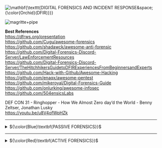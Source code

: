 <img src="https://latex.codecogs.com/svg.image?\huge&space;\mathbf{\texttt{DIGITAL&space;FORENSICS&space;AND&space;INCIDENT&space;RESPONSE&space;{\color{Orchid}(DFIR)}}}" title="\mathbf{\texttt{DIGITAL FORENSICS AND INCIDENT RESPONSE&space;{\color{Orchid}(DFIR)}}}" />    

![magritte+pipe](https://github.com/RENANZG/My-Forensics/assets/53377291/b8fefc0f-e17e-4652-9e51-0b5d9265f181)

**Best References**    
https://dfrws.org/presentation  
https://github.com/Cugu/awesome-forensics    
https://github.com/shadawck/awesome-anti-forensic    
https://github.com/Digital-Forensics-Discord-Server/LawEnforcementResources    
https://github.com/Digital-Forensics-Discord-Server/TheHitchhikersGuidetoDFIRExperiencesFromBeginnersandExperts    
https://github.com/Hack-with-Github/Awesome-Hacking    
https://github.com/enaqx/awesome-pentest    
https://github.com/mikeroyal/Digital-Forensics-Guide    
https://github.com/onlurking/awesome-infosec    
https://github.com/504ensicsLabs    

DEF CON 31 - Ringhopper - How We Almost Zero day’d the World - Benny Zeltser, Jonathan Lusky    
https://youtu.be/u8V4ofWpHZk    

------------------------------------------------------------------------------------------------------------------------------

<details>
<summary>${\color{Blue}\textbf{PASSIVE FORENSICS}}$</summary>  
<p></p>
<p></p>

| **FLOSS** Free/Libre and Open Source Software	| **PROPRIETARY** Private Sector Offensive Actors (PSOAs) 	|
|---	|---	|
| • Kali Linux<br>https://www.kali.org/docs/general-use/kali-linux-forensics-mode<br>• CAINE<br>https://www.caine-live.net<br>• CSI Linux<br>https://csilinux.com<br>• Avilla Forensics<br>https://github.com/AvillaDaniel/AvillaForensics<br>• IPED<br>https://github.com/sepinf-inc/IPED<br>• Mobile Verification Toolkit (MVT)<br>https://docs.mvt.re/en/latest<br>• Debian Forensics Packages<br>https://packages.debian.org/unstable/forensics-all<br>• Drive Badger<br>https://drivebadger.com<br>• Octoplus Box (easy end user acess)<br>https://octoplusbox.com<br>https://octoplusbox.com/en/features/models/<br>https://www.aliexpress.com/w/wholesale-octoplus-box.html 	| • Cellebrite ®<br>https://cellebrite.com<br>• Oxygen Forensic ®<br>https://oxygen-forensic.wedatasolution.com<br>• MSAB ®<br>https://www.msab.com<br>• SIFT Workstation ®<br>https://www.sans.org/tools/sift-workstation<br>• GMDSOFT ®<br>https://www.gmdsoft.com<br>• FTK ® - Forensic Toolkit<br>https://www.exterro.com/forensic-toolkit<br>• Verint Systems ®<br>https://www.verint.com<br>• NSO Group ®<br>https://www.nsogroup.com<br>• Cyber Arm ®<br>https://cyber-arm.com/services<br>• NirSoft ®<br>https://www.nirsoft.net/computer_forensic_software.html<br>• MiTeC ®<br>https://www.mitec.cz 	|

<sub>
<p><b>Others</b></p>
<p>• Beyond the Veil of Surveillance: Private Sector Offensive Actors (PSOAs)</p>
<p>https://socradar.io/beyond-the-veil-of-surveillance-private-sector-offensive-actors-psoas</p>
<p>• Burn, drown, or smash your phone: Forensics can extract data anyway</p>
<p>https://www.zdnet.com/article/burn-drown-or-smash-your-phone-forensics-can-extract-data-anyway</p>
<p>• How law enforcement gets around your smartphone’s encryption</p>
<p>https://arstechnica.com/information-technology/2021/01/how-law-enforcement-gets-around-your-smartphones-encryption/</p>
<p>• Forensics Journal Comparative analysis of mobile forensic proprietary tools: an application in forensic investigation (2022)</p>
<p>https://www.forensicscijournal.com/articles/jfsr-aid1039.pdf</p>
<p>• Methodology for Forensics Data Reconstruction on Mobile Devices with Android Operating System Applying In-System Programming and Combination Firmware (2020)</p>
<p>https://ppee.unb.br/wp-content/uploads/2020/12/Artigo_Claudinei-Morim.pdf</p>
<p>• OWASP Mobile Application Security</p>
<p>https://mobile-security.gitbook.io/mobile-security-testing-guide</p>
</sub>
<p></p>

### FORENSIC TOOLS 

<p></p>

-under-work-

**Online**    
Virus Total - https://www.virustotal.com  
Binvis - https://binvis.io  
Hybrid - https://hybrid-analysis.com    
Any Run - https://app.any.run    
IP Logger - https://iplogger.org  
IP Tracker - https://iplogger.org/ip-tracker  
Location Tracker - https://iplogger.org/location-tracker  
URL checker -  https://iplogger.org/url_checker  
MAC address lookup - https://iplogger.org/mac-checker  
Name OSINT - https://namechk.com  
Awesome Osint - https://github.com/jivoi/awesome-osint    
Sherlock Project - https://github.com/sherlock-project/sherlock   
Message Header Analyzer - https://mha.azurewebsites.net/  |  https://github.com/microsoft/MHA  
Magic Numbers - https://en.wikipedia.org/wiki/Magic_number_(programming)  
Rainbow Tables (Hashes) - https://hashes.com/en/decrypt/hash  

**Offline**    
ImHex - https://github.com/WerWolv/ImHex    
Making Maps for Investigators - https://github.com/northloopforensics/Fetch    
Bitlocker Key Finder - https://github.com/northloopforensics/Bitlocker_Key_Finder    
Drive Badger - Covert Data Exfiltration Operations - https://github.com/drivebadger/drivebadger
Eric Zimmerman's tools - https://ericzimmerman.github.io/#!index.md  
ImageJ - https://github.com/imagej/ImageJ  
Offensive Google framework - https://github.com/mxrch/GHunt    
https://github.com/keydet89/RegRipper3.0  
https://www.autopsy.com/download/  
https://www.nomoreransom.org/en/index.html  
https://docs.microsoft.com/en-us/sysinternals/downloads  
https://www.hirensbootcd.org/download    

### VOLATILE MEMORY ANALYSIS    
• Volatility    
https://www.volatilityfoundation.org/releases  
• Linux Memory Extractor (LiME)    
https://github.com/504ensicsLabs/LiME      
• Cobalt Strike in memory    
https://andreafortuna.org/2020/11/22/how-to-detect-cobalt-strike-activity-in-memory-forensics/    

### JTAG AND CHIP-OFF FORENSICS    
https://www.fletc.gov/jtag-chipoff-smartphones-training-program    
https://www.gillware.com/phone-data-recovery-services/jtag-chip-off-forensics    
https://www.gillware.com/phone-data-recovery-services/chip-off-forensics-services    

### CRYPTOCURRENCIES ANALYSIS    
https://www.chainalysis.com    
https://github.com/demining/CryptoDeepTools    
https://github.com/demining/bitcoindigger    
https://github.com/demining/Dao-Exploit    
https://www.blocksherlock.com/home/blockchain-explorers    
</details>

<p></p>
<p></p>

------------------------------------------------------------------------------------------------------------------------------

<details>
<summary>${\color{Red}\textbf{ACTIVE FORENSICS}}$</summary>
<p></p>
<p></p>
https://www.youtube.com/watch?v=WwmcZSHw66w  
https://www.youtube.com/watch?v=0AwI6YrV2h4  

### LAW ENFORCEMENT AGENCY (LEA)    

• **Rule of Law Benchmarks** <img src="https://latex.codecogs.com/svg.image?\small&space;\textrm{{\color{Red}(Remember&space;that&space;the&space;law&space;in&space;theory&space;is&space;different&space;from&space;the&space;law&space;in&space;practice)}}" title="\textrm{{\color{Red}(Remember that the law in theory is different from the law in practice)}}" />    
*Council of Europe*    
Cybercrime - www.coe.int/cybercrime    
GLACY+ - https://coe.int/en/web/cybercrime/glacyplus    
https://coe.int/en/web/cybercrime/iproceeds-2    
iPROCEEDS-2 - https://coe.int/en/web/cybercrime/iproceeds-2    
Octopus Project - https://coe.int/en/web/cybercrime/octopus-project    
CyberSouth - https://coe.int/en/web/cybercrime/cybersouth    
CyberEast - https://coe.int/en/web/cybercrime/cybereast    

• **Investigatory Powers**    
UK Public General Acts - Investigatory Powers Act 2016 - https://www.legislation.gov.uk/ukpga/2016/25/contents    
46 U.S. Code § 70035 - Investigatory powers - https://www.law.cornell.edu/uscode/text/46/70035    

• **International Conventions**  
UNO - https://www.unodc.org/unodc/en/organized-crime/intro/UNTOC.html    
Budapest Convention - https://www.coe.int/en/web/cybercrime/the-budapest-convention    
Five Eyes - https://en.wikipedia.org/wiki/Five_Eyes    

• **Private Agents**   
Google - https://lers.google.com/signup_v2/landing    
Google Time Line - https://timeline.google.com    
Google Takeout - https://takeout.google.com  
Microsoft - https://www.microsoft.com/en-us/corporate-responsibility/law-enforcement-requests-report  
Whatsapp - https://www.whatsapp.com/records/login    
Facebook - https://www.facebook.com/records/login    
Uber - https://lert.uber.com/s/?language=en_US  

• **Liability for Contents**    
[How to start your own ISP](https://startyourownisp.com/)    
[Where are torrents permitted?](https://i.imgur.com/3fHyG2S.png)    
[UK ISP Court Orders](http://www.ukispcourtorders.co.uk/)    
[Web Sheriff](https://en.wikipedia.org/wiki/Web_Sheriff)    
[A new bill could punish web platforms for using end-to-end encryption](https://www.theverge.com/2020/1/31/21116788/earn-it-act-section-230-lindsey-graham-draft-bill-encryption)    
[French court rules that Steam’s ban on reselling used games is contrary to European law](https://www.polygon.com/2019/9/19/20874384/french-court-steam-valve-used-games-eu-law)    
[MEPs approve sweeping changes to copyright law](https://www.theguardian.com/media/2019/mar/26/meps-approve-sweeping-changes-to-copyright-law-european-copyright-directive)    
[The Legalities of Linking](https://www.lifewire.com/legalities-of-linking-3468972)    
[COPYRIGHT LIABILITY FOR LINKING AND EMBEDDING - Klaris Law (.PDF)](https://klarislaw.com/wp-content/uploads/klarislaw-copyright-liability-for-linking-and-embedding.pdf)    
[EU court says linking to copyrighted material isn't illegal](https://www.engadget.com/2016/04/08/eu-court-linking-copyrighted-content-is-legal/)    
[IP Address is Not Enough to Identify Pirate, US Court of Appeals Rules](https://torrentfreak.com/ip-address-is-not-enough-to-identify-pirate-us-court-of-appeals-rules-180828/) - ([.PDF](https://cdn.ca9.uscourts.gov/datastore/opinions/2018/08/27/17-35041.pdf))    
[New EU Piracy Watchlist Targets Key Pirate Sites and Cloudflare](https://torrentfreak.com/new-eu-piracy-watchlist-targets-key-pirate-sites-and-cloudflare-181210/) - ([.PDF](https://torrentfreak.com/images/tradoc_157564.pdf))    
[Domain Registrar Can be Held Liable for Pirate Site, Court Rules](https://torrentfreak.com/domain-registrar-can-be-held-liable-for-pirate-site-court-rules-181224/)    
[Reporting When Pirate Releases Hit The Internet is Apparently Illegal Now](https://torrentfreak.com/reporting-when-pirate-releases-hit-the-internet-is-apparently-illegal-now-190101/)    
[Swiss Copyright Law: Downloading Stays Legal, No Site Blocking](https://torrentfreak.com/swiss-copyright-law-downloading-stays-legal-no-site-blocking/)    
[List of websites blocked in the United Kingdom](https://en.wikipedia.org/wiki/List_of_websites_blocked_in_the_United_Kingdom)    
[Who Watches the Watchmen: Exploring Complaints on the Web](https://arxiv.org/abs/1902.05796)    
[Major US ISPs Refuse to Discuss Repeat Infringer Policies](https://torrentfreak.com/major-us-isps-refuse-to-discuss-repeat-infringer-policies-190912/)    
[British ISPs throw in the towel, give up sending out toothless copyright infringement warnings](https://www.theregister.co.uk/2019/07/20/creative_content_piracy/)    


### MALWARES, BACKDOORS, ZERO-DAYS, DATA POISONING, SUPPLY CHAIN ATTACK, MAN-IN-THE-MIDDLE (MITM), HONEY POTS, AND SOCIAL ENGINEERING ATTACK    

**Some Famous Case Law**    

![1_dRthFvGk3zqARHOPzAymQQ](https://github.com/RENANZG/My-Forensics/assets/53377291/b347418d-dd76-4e0f-b075-e95db4817340)    
• Omerta Digital (FBI Honey Pot?)
https://www.omertadigital.com/    
• Case: ANON (also stylized as AN0M or ΛNØM)    
https://en.wikipedia.org/wiki/ANOM    
https://www.vice.com/en/article/n7b4gg/anom-phone-arcaneos-fbi-backdoor    
• Case: EncroChat    
https://en.wikipedia.org/wiki/EncroChat    
https://eucrim.eu/news/germany-federal-court-of-justice-confirms-use-of-evidence-in-encrochat-cases    
https://xperylab.medium.com/the-dark-phones-encrochat-criminals-are-building-their-own-communication-system-474f3aeef759    
• Case: Pegasus Spyware (NSO Group)    
https://theintercept.com/2021/07/27/pegasus-nso-spyware-security    
• Case: Verint    
https://wikileaks.org/spyfiles/docs/VERINT_2012_AvneTurn_en.html    
https://www.reddit.com/r/InfoSecNews/comments/sxxzju/leaktheanalyst_group_leak_critical_data_from/    
• Case: Phantom Secure    
https://en.wikipedia.org/wiki/Phantom_Secure    
https://www.vice.com/en/article/v7m4pj/the-network-vincent-ramos-phantom-secure    
• Case: Sky Global    
https://en.wikipedia.org/wiki/Shutdown_of_Sky_Global    
• Case: Bundestrojaner  
https://en.wikipedia.org/wiki/Bundestrojaner    
• Case: Magic Lantern    
https://en.wikipedia.org/wiki/Magic_Lantern_(software)    
https://github.com/bibanon/bibanon/blob/0b84bb23794c91c238a5601403898b61b5d193fc/Encyclopedia/History/Events/Pifts.md?plain=1#L125    
• Case: Cryptophon    
https://en.wikipedia.org/wiki/Tron_(hacker)#Cryptophon    

**Spy chips, hardware implant, bios attacks and spyware attacks**    

• Planting Tiny Spy Chips in Hardware Can Cost as Little as $200    
https://www.wired.com/story/plant-spy-chips-hardware-supermicro-cheap-proof-of-concept    
• Installation of beacon implants    
https://arstechnica.com/tech-policy/2014/05/photos-of-an-nsa-upgrade-factory-show-cisco-router-getting-implant      
• The tricky issue of spyware with a badge: meet ‘policeware’    
https://arstechnica.com/information-technology/2007/07/will-security-firms-avoid-detecting-government-spyware    
• Analisi della normativa e della giurisprudenza sul captatore informatico e la spiegazione del Caso Exodus
https://www.dirittoconsenso.it/2021/11/11/captatore-informatico-trojan-di-stato    
• LightEater Demo: Stealing GPG keys/emails in Tails via remote firmware infection    
https://www.youtube.com/watch?v=sNYsfUNegEA    
• KeyGrabber Forensic Keylogger    
https://www.youtube.com/watch?v=6JJo8qCYE8M    

**Forensics Footprints**    
https://github.com/PaulNorman01/Forensia    

**Tor Browser Fingerprint**    
https://blog.torproject.org/browser-fingerprinting-introduction-and-challenges-ahead/    
https://coveryourtracks.eff.org/learn    

**Supply Chain Attack**    
https://reproducible-builds.org    

**APT & Cybercriminal Campagin Collections**
https://github.com/CyberMonitor/APT_CyberCriminal_Campagin_Collections    

**Man-In-The-Middle**    
https://github.com/jakev/mitm-helper-wifi    
https://github.com/jakev/mitm-helper-vpn    

### NETWORK ANALYSIS
• Snort - https://github.com/snort3  
• Wireshark - https://www.wireshark.org  
• NMAP - https://nmap.org  

### METADATA  
• ExifTool - https://github.com/exiftool/exiftool  
• PhotoDNA  
• Geo-tags  

### REVERSE ENGINEERING    
https://github.com/alphaSeclab/awesome-reverse-engineering    

### SOCIAL ENGINEERING ATTACK
https://github.com/giuliacassara/awesome-social-engineering    
https://github.com/trustedsec/social-engineer-toolkit    

### OTHERS  
<details>
<summary><b>YouTube Channels</b></summary>
<p>https://www.youtube.com/@DEFCONConference</p>
<p>https://www.youtube.com/@hitbsecconf/videos</p> 
<p>https://www.youtube.com/@SANSForensics</p>
<p>https://www.youtube.com/@DFRWS/featured</p>
<p>https://www.youtube.com/@SANSOffensiveOperations</p>
<p>https://www.youtube.com/@BlackHatOfficialYT</p>
<p>https://www.youtube.com/@DebConfVideos</p>
<p>https://www.youtube.com/@44contv</p>
<p>https://www.youtube.com/@secwestnet</p>
<p>https://www.youtube.com/@EkopartyConference</p>
<p>https://www.youtube.com/@reconmtl</p>
<p>https://www.youtube.com/@TROOPERScon</p>
</details>

<p></p>

https://www.reddit.com/r/digitalforensics    
https://necessaryandproportionate.org    

</details>
